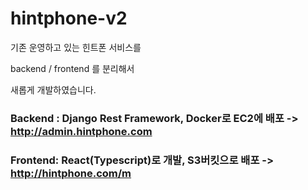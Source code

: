 # hintphone-v2

기존 운영하고 있는 힌트폰 서비스를 


backend / frontend 를 분리해서 

새롭게 개발하였습니다.

### Backend : Django Rest Framework, Docker로 EC2에 배포 -> http://admin.hintphone.com
### Frontend: React(Typescript)로 개발, S3버킷으로 배포 -> http://hintphone.com/m
